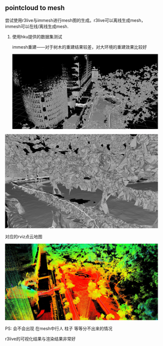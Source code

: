 ## pointcloud to mesh

尝试使用r3live与immesh进行mesh图的生成。r3live可以离线生成mesh，immesh可以在线/离线生成mesh.

1. 使用hku提供的数据集测试

   immesh重建——对于树木的重建结果较差，对大环境的重建效果比较好
   
    ![1715780672014](./figure/1715780672014.png)



![1715780638480](./figure/1715780638480.png)

对应的rviz点云地图

![1715780819664](./figure/1715780819664.png)

PS: 会不会出现 在mesh中行人 柱子 等等分不出来的情况



r3live的可视化结果与渲染结果非常好





